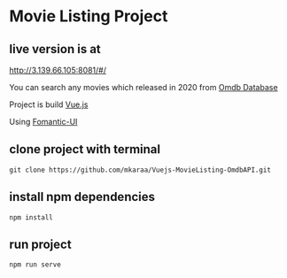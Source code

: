 # Movie Listing Project  

## live version is at 
http://3.139.66.105:8081/#/

 You can search any movies which released in 2020 from [Omdb Database](http://www.omdbapi.com/)

Project is build [Vue.js](https://vuejs.org/)

Using [Fomantic-UI](https://fomantic-ui.com/)



## clone project with terminal 
```git clone https://github.com/mkaraa/Vuejs-MovieListing-OmdbAPI.git```

## install npm dependencies
```npm install```

## run project 
```npm run serve```
